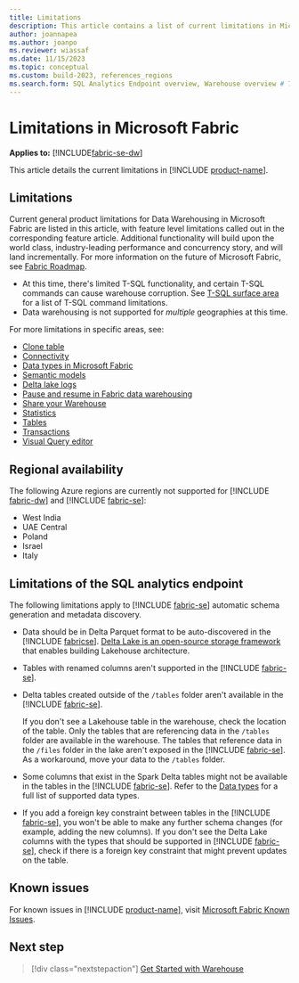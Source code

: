```yaml
---
title: Limitations
description: This article contains a list of current limitations in Microsoft Fabric.
author: joannapea
ms.author: joanpo
ms.reviewer: wiassaf
ms.date: 11/15/2023
ms.topic: conceptual
ms.custom: build-2023, references_regions
ms.search.form: SQL Analytics Endpoint overview, Warehouse overview # This article's title should not change. If so, contact engineering.
---
```

# Limitations in Microsoft Fabric

**Applies to:** [!INCLUDE[fabric-se-dw](includes/applies-to-version/fabric-se-and-dw.md)]

This article details the current limitations in [!INCLUDE [product-name](../includes/product-name.md)].

## Limitations

Current general product limitations for Data Warehousing in Microsoft Fabric are listed in this article, with feature level limitations called out in the corresponding feature article. Additional functionality will build upon the world class, industry-leading performance and concurrency story, and will land incrementally. For more information on the future of Microsoft Fabric, see [Fabric Roadmap](https://blog.fabric.microsoft.com/en-us/blog/announcing-the-fabric-roadmap?ft=All).

- At this time, there's limited T-SQL functionality, and certain T-SQL commands can cause warehouse corruption. See [T-SQL surface area](tsql-surface-area.md) for a list of T-SQL command limitations.
- Data warehousing is not supported for *multiple* geographies at this time.

For more limitations in specific areas, see:

- [Clone table](clone-table.md#limitations)
- [Connectivity](connectivity.md#considerations-and-limitations)
- [Data types in Microsoft Fabric](data-types.md)
- [Semantic models](semantic-models.md#limitations)
- [Delta lake logs](query-delta-lake-logs.md#limitations)
- [Pause and resume in Fabric data warehousing](pause-resume.md#considerations-and-limitations)
- [Share your Warehouse](share-warehouse-manage-permissions.md#limitations)
- [Statistics](statistics.md#limitations)
- [Tables](tables.md#limitations)
- [Transactions](transactions.md#limitations)
- [Visual Query editor](visual-query-editor.md#limitations-with-visual-query-editor)

## Regional availability

The following Azure regions are currently not supported for [!INCLUDE [fabric-dw](includes/fabric-dw.md)] and [!INCLUDE [fabric-se](includes/fabric-se.md)]:
   - West India
   - UAE Central
   - Poland
   - Israel
   - Italy

## Limitations of the SQL analytics endpoint

The following limitations apply to [!INCLUDE [fabric-se](includes/fabric-se.md)] automatic schema generation and metadata discovery.

- Data should be in Delta Parquet format to be auto-discovered in the [!INCLUDE [fabricse](includes/fabric-se.md)]. [Delta Lake is an open-source storage framework](https://delta.io/) that enables building Lakehouse architecture.

- Tables with renamed columns aren't supported in the [!INCLUDE [fabric-se](includes/fabric-se.md)]. 

- Delta tables created outside of the `/tables` folder aren't available in the [!INCLUDE [fabric-se](includes/fabric-se.md)].

   If you don't see a Lakehouse table in the warehouse, check the location of the table. Only the tables that are referencing data in the `/tables` folder are available in the warehouse. The tables that reference data in the `/files` folder in the lake aren't exposed in the [!INCLUDE [fabric-se](includes/fabric-se.md)]. As a workaround, move your data to the `/tables` folder.

- Some columns that exist in the Spark Delta tables might not be available in the tables in the [!INCLUDE [fabric-se](includes/fabric-se.md)]. Refer to the [Data types](data-types.md) for a full list of supported data types. 

- If you add a foreign key constraint between tables in the [!INCLUDE [fabric-se](includes/fabric-se.md)], you won't be able to make any further schema changes (for example, adding the new columns). If you don't see the Delta Lake columns with the types that should be supported in [!INCLUDE [fabric-se](includes/fabric-se.md)], check if there is a foreign key constraint that might prevent updates on the table. 

## Known issues

For known issues in [!INCLUDE [product-name](../includes/product-name.md)], visit [Microsoft Fabric Known Issues](https://support.fabric.microsoft.com/known-issues/).

## Next step

> [!div class="nextstepaction"]
> [Get Started with Warehouse](create-warehouse.md)
